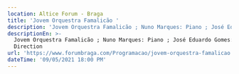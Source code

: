 ```yaml
---
location: Altice Forum - Braga
title: 'Jovem Orquestra Famalicão '
description: 'Jovem Orquestra Famalicão ; Nuno Marques: Piano ; José Eduardo Gomes: Direção'
descriptionEn: >-
  Jovem Orquestra Famalicão ; Nuno Marques: Piano ; José Eduardo Gomes:
  Direction 
url: 'https://www.forumbraga.com/Programacao/jovem-orquestra-famalicao'
dateTime: '09/05/2021 18:00 PM'
---
```


